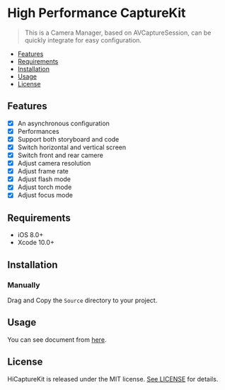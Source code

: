 # High Performance CaptureKit

> This is a Camera Manager, based on AVCaptureSession, can be quickly integrate for easy configuration.

- [Features](#features)
- [Requirements](#requirements)
- [Installation](#installation)
- [Usage](#usage)
- [License](#license)

## Features

- [x] An asynchronous configuration
- [x] Performances
- [x] Support both storyboard and code
- [x] Switch horizontal and vertical screen
- [x] Switch front and rear camere
- [x] Adjust camera resolution
- [x] Adjust frame rate
- [x] Adjust flash mode
- [x] Adjust torch mode
- [x] Adjust focus mode

## Requirements

- iOS 8.0+ 
- Xcode 10.0+

## Installation

### Manually

Drag and Copy the `Source` directory to your project.

## Usage

You can see document from [here](docs/Usage.md).

## License

HiCaptureKit is released under the MIT license. [See LICENSE](https://github.com/mutating/HiCaptureKit/blob/master/LICENSE) for details.
